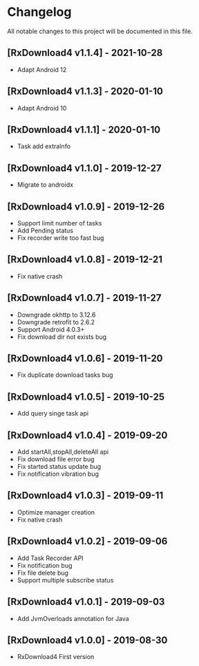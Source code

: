 # Changelog
All notable changes to this project will be documented in this file.

## [RxDownload4 v1.1.4] - 2021-10-28
- Adapt Android 12

## [RxDownload4 v1.1.3] - 2020-01-10
- Adapt Android 10

## [RxDownload4 v1.1.1] - 2020-01-10
- Task add extraInfo

## [RxDownload4 v1.1.0] - 2019-12-27
- Migrate to androidx

## [RxDownload4 v1.0.9] - 2019-12-26
- Support limit number of tasks
- Add Pending status
- Fix recorder write too fast bug

## [RxDownload4 v1.0.8] - 2019-12-21
- Fix native crash

## [RxDownload4 v1.0.7] - 2019-11-27
- Downgrade okhttp to 3.12.6
- Downgrade retrofit to 2.6.2
- Support Android 4.0.3+
- Fix download dir not exists bug

## [RxDownload4 v1.0.6] - 2019-11-20
- Fix duplicate download tasks bug

## [RxDownload4 v1.0.5] - 2019-10-25
- Add query singe task api

## [RxDownload4 v1.0.4] - 2019-09-20
- Add startAll,stopAll,deleteAll api
- Fix download file error bug
- Fix started status update bug
- Fix notification vibration bug

## [RxDownload4 v1.0.3] - 2019-09-11
- Optimize manager creation
- Fix native crash

## [RxDownload4 v1.0.2] - 2019-09-06
- Add Task Recorder API
- Fix notification bug
- Fix file delete bug
- Support multiple subscribe status 

## [RxDownload4 v1.0.1] - 2019-09-03
- Add JvmOverloads annotation for Java 

## [RxDownload4 v1.0.0] - 2019-08-30
- RxDownload4 First version
